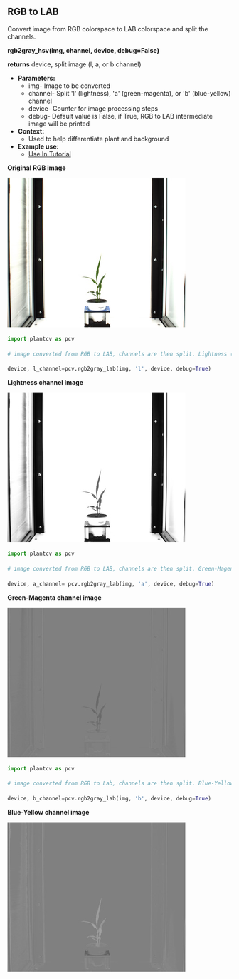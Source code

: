 ## RGB to LAB

Convert image from RGB colorspace to LAB colorspace and split the channels.

**rgb2gray_hsv(img, channel, device, debug=False)**

**returns** device, split image (l, a, or b channel)

- **Parameters:**
    - img- Image to be converted
    - channel- Split 'l' (lightness), 'a' (green-magenta), or 'b' (blue-yellow) channel
    - device- Counter for image processing steps
    - debug- Default value is False, if True, RGB to LAB intermediate image will be printed 
- **Context:**
    - Used to help differentiate plant and background
- **Example use:**
    - [Use In Tutorial](vis_tutorial.md)

**Original RGB image**

![Screenshot](img/documentation_images/rgb2lab/original_image.jpg)

```python
import plantcv as pcv

# image converted from RGB to LAB, channels are then split. Lightness ('l') channel is outputed.

device, l_channel=pcv.rgb2gray_lab(img, 'l', device, debug=True)
```

**Lightness channel image**

![Screenshot](img/documentation_images/rgb2lab/lab_lightness.jpg)

```python
import plantcv as pcv

# image converted from RGB to LAB, channels are then split. Green-Magenta ('a') channel is outputed.

device, a_channel= pcv.rgb2gray_lab(img, 'a', device, debug=True)
```

**Green-Magenta channel image**

![Screenshot](img/documentation_images/rgb2lab/lab_green-magenta.jpg)
   
```python
import plantcv as pcv

# image converted from RGB to Lab, channels are then split. Blue-Yellow ('b') channel is outputed.

device, b_channel=pcv.rgb2gray_lab(img, 'b', device, debug=True)
```

**Blue-Yellow channel image**

![Screenshot](img/documentation_images/rgb2lab/lab_blue-yellow.jpg)

